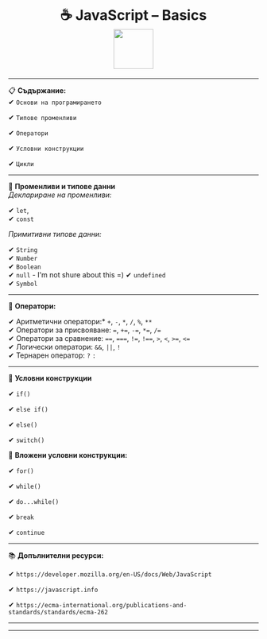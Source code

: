 <h1 align="center">
  ☕ JavaScript – Basics 
  <br>
  <img src="https://media3.giphy.com/media/v1.Y2lkPTc5MGI3NjExcHAyMzRpZmo4bzBnenowZzl6a3JzcnNqZnlwMmt2amg1dG96c3Y4eSZlcD12MV9pbnRlcm5hbF9naWZfYnlfaWQmY3Q9Zw/SvFocn0wNMx0iv2rYz/giphy.gif" width="80"> 
</h1>

----

📋 **Съдържание:**  
  ✔ `Основи на програмирането`
  
  ✔ `Типове променливи`
  
  ✔ `Оператори` 
  
  ✔ `Условни конструкции` 
  
  ✔ `Цикли`

  ---

  🎯 **Променливи и типове данни**   
          *Деклариране на променливи:*    
        
  ✔ `let`,   
  ✔ `const`  

  *Примитивни типове данни:*      

  ✔ `String`  
  ✔ `Number`  
  ✔ `Boolean`  
  ✔ `null` - I'm not shure about this =) 
  ✔ `undefined`  
  ✔ `Symbol`  
  

  ---

  🔢 **Оператори:** 
  
  ✔ Аритметични оператори:*  `+`, `-`, `*`, `/`, `%`, `**`    
  ✔ Оператори за присвояване: `=`, `+=`, `-=`, `*=`, `/=`  
  ✔ Оператори за сравнение: `==`, `===`, `!=`, `!==`, `>`, `<`, `>=`, `<=`   
  ✔ Логически оператори: `&&`, `||`, `!`   
  ✔ Тернарен оператор: `?` `:`   
    
---

🤔 **Условни конструкции** 

  ✔ `if()`
  
  ✔ `else if()`
  
  ✔ `else()`
  
  ✔ `switch()` 

🔁 **Вложени условни конструкции:** 

✔ `for()`

✔ `while()`

✔ `do...while()`

✔ `break`

✔ `continue` 

---

📚 **Допълнителни ресурси:**

✔ `https://developer.mozilla.org/en-US/docs/Web/JavaScript`

✔ `https://javascript.info`

✔ `https://ecma-international.org/publications-and-standards/standards/ecma-262`


---


---
